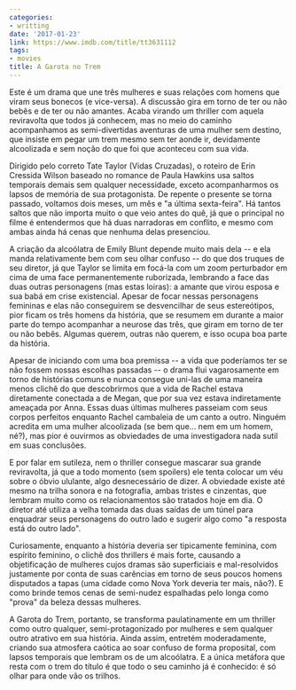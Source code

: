 ```yaml
---
categories:
- writting
date: '2017-01-23'
link: https://www.imdb.com/title/tt3631112
tags:
- movies
title: A Garota no Trem
---
```


Este é um drama que une três mulheres e suas relações com homens que viram seus bonecos (e vice-versa). A discussão gira em torno de ter ou não bebês e de ter ou não amantes. Acaba virando um thriller com aquela reviravolta que todos já conhecem, mas no meio do caminho acompanhamos as semi-divertidas aventuras de uma mulher sem destino, que insiste em pegar um trem mesmo sem ter aonde ir, devidamente alcoolizada e sem noção do que foi que aconteceu com sua vida.

Dirigido pelo correto Tate Taylor (Vidas Cruzadas), o roteiro de Erin Cressida Wilson baseado no romance de Paula Hawkins usa saltos temporais demais sem qualquer necessidade, exceto acompanharmos os lapsos de memória de sua protagonista. De repente o presente se torna passado, voltamos dois meses, um mês e "a última sexta-feira". Há tantos saltos que não importa muito o que veio antes do quê, já que o principal no filme é entendermos que há duas narradoras em conflito, e mesmo com ambas ainda há cenas que nenhuma delas presenciou.

A criação da alcoólatra de Emily Blunt depende muito mais dela -- e ela manda relativamente bem com seu olhar confuso -- do que dos truques de seu diretor, já que Taylor se limita em focá-la com um zoom perturbador em cima de uma face permanentemente ruborizada, lembrando a face das duas outras personagens (mas estas loiras): a amante que virou esposa e sua babá em crise existencial. Apesar de focar nessas personagens femininas e elas não conseguirem se desvencilhar de seus estereótipos, pior ficam os três homens da história, que se resumem em durante a maior parte do tempo acompanhar a neurose das três, que giram em torno de ter ou não bebês. Algumas querem, outras não querem, e isso ocupa boa parte da história.

Apesar de iniciando com uma boa premissa -- a vida que poderíamos ter se não fossem nossas escolhas passadas -- o drama flui vagarosamente em torno de histórias comuns e nunca consegue uni-las de uma maneira menos clichê do que descobrirmos que a vida de Rachel estava diretamente conectada a de Megan, que por sua vez estava indiretamente ameaçada por Anna. Essas duas últimas mulheres passeiam com seus corpos perfeitos enquanto Rachel cambaleia de um canto a outro. Ninguém acredita em uma mulher alcoolizada (se bem que... nem em um homem, né?), mas pior é ouvirmos as obviedades de uma investigadora nada sutil em suas conclusões.

E por falar em sutileza, nem o thriller consegue mascarar sua grande reviravolta, já que a todo momento (sem spoilers) ele tenta colocar um véu sobre o óbvio ululante, algo desnecessário de dizer. A obviedade existe até mesmo na trilha sonora e na fotografia, ambas tristes e cinzentas, que lembram muito como os relacionamentos são tratados hoje em dia. O diretor até utiliza a velha tomada das duas saídas de um túnel para enquadrar seus personagens do outro lado e sugerir algo como "a resposta está do outro lado".

Curiosamente, enquanto a história deveria ser tipicamente feminina, com espírito feminino, o clichê dos thrillers é mais forte, causando a objetificação de mulheres cujos dramas são superficiais e mal-resolvidos justamente por conta de suas carências em torno de seus poucos homens disputados a tapas (uma cidade como Nova York deveria ter mais, não?). E como brinde temos cenas de semi-nudez espalhadas pelo longa como "prova" da beleza dessas mulheres.

A Garota do Trem, portanto, se transforma paulatinamente em um thriller como outro qualquer, semi-protagonizado por mulheres e sem qualquer outro atrativo em sua história. Ainda assim, entretém moderadamente, criando sua atmosfera caótica ao soar confuso de forma proposital, com lapsos temporais que lembram os de um alcoólatra. E a única metáfora que resta com o trem do título é que todo o seu caminho já é conhecido: é só olhar para onde vão os trilhos.